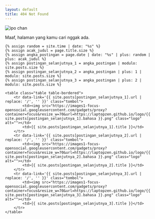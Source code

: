 ```yaml
---
layout: default
title: 404 Not Found
---
```


![ipo chan](https://pbs.twimg.com/profile_images/641139643186966528/CD6O1bYD_400x400.jpg)

Maaf, halaman yang kamu cari nggak ada.

	{% assign random = site.time | date: "%s" %}
	{% assign acak_judul = page.title.size %}
	{% assign angka_postingan = page.date | date: "%s" | plus: random | plus: acak_judul %}
	{% assign postingan_selanjutnya_1 = angka_postingan | modulo: site.posts.size %}
	{% assign postingan_selanjutnya_2 = angka_postingan | plus: 1 | modulo: site.posts.size %}
	{% assign postingan_selanjutnya_3 = angka_postingan | plus: 2 | modulo: site.posts.size %}

	<table class="table table-bordered">
		<tr data-link='{{ site.posts[postingan_selanjutnya_1].url | replace: '/', '' }}' class="tombol">
			<td><img src="https://images1-focus-opensocial.googleusercontent.com/gadgets/proxy?container=focus&resize_w=70&url=https://laptopzen.github.io/logo/{{ site.posts[postingan_selanjutnya_1].bahasa }}.png" class="logo" alt=""></td>
			<td>{{ site.posts[postingan_selanjutnya_1].title }}</td>
		</tr>
		<tr data-link='{{ site.posts[postingan_selanjutnya_2].url | replace: '/', '' }}' class="tombol">
			<td><img src="https://images1-focus-opensocial.googleusercontent.com/gadgets/proxy?container=focus&resize_w=70&url=https://laptopzen.github.io/logo/{{ site.posts[postingan_selanjutnya_2].bahasa }}.png" class="logo" alt=""></td>
			<td>{{ site.posts[postingan_selanjutnya_2].title }}</td>
		</tr>
		<tr data-link='{{ site.posts[postingan_selanjutnya_3].url | replace: '/', '' }}' class="tombol">
			<td><img src="https://images1-focus-opensocial.googleusercontent.com/gadgets/proxy?container=focus&resize_w=70&url=https://laptopzen.github.io/logo/{{ site.posts[postingan_selanjutnya_3].bahasa }}.png" class="logo" alt=""></td>
			<td>{{ site.posts[postingan_selanjutnya_3].title }}</td>
		</tr>
	</table>